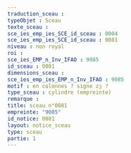 ```yaml
---
traduction_sceau : 
typeObjet : Sceau
texte_sceau : 
sce_ies_emp_ies_SCE_id_sceau : 0004
sce_ies_emp_ies_SCE_id_sceau : 0081
niveau : non royal
roi : 
sce_ies_EMP_n_Inv_IFAO : 9085
id_sceau : 0081
dimensions_sceau : 
sce_ies_emp_ies_EMP_n_Inv_IFAO : 9085
motif : en colonnes ? signe zȝ ?
type_sceau : cylindre (empreinte)
remarque : 
title: sceau n°0081
empreinte: "9085"
id_notice: 0081
layout: notice_sceau
type: sceau
partie: 1
---
```

